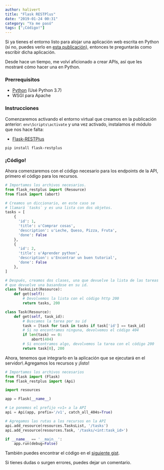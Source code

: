 ```yaml
---
author: halivert
title: "Flask RESTPlus"
date: "2019-01-24 00:31"
category: "Ya me pasó"
tags: ["¡Código!"]
---
```


Si ya tienes el entorno listo para alojar una aplicación web escrita en Python
(si no, puedes verlo en [esta publicación][1]), entonces te preguntarás como
escribir dicha aplicación.

Desde hace un tiempo, me volví aficionado a crear APIs, así que les mostraré
cómo hacer una en Python.

<!-- Seguir leyendo -->

### Prerrequisitos
- [Python][2] (Usé Python 3.7)
- WSGI para Apache

### Instrucciones
Comenzaremos activando el entorno virtual que creamos en la publicación
anterior: `env\Scripts\activate` y una vez activado, instalamos el módulo que
nos hace falta:
- [Flask-RESTPlus][3]

`pip install flask-restplus`

### ¡Código!
Ahora comenzaremos con el código necesario para los endpoints de la API, primero
el código para los recursos.

```python
# Importamos los archivos necesarios.
from flask_restplus import (Resource)
from flask import (abort)

# Creamos un diccionario, en este caso se
# llamará `tasks` y es una lista con dos objetos.
tasks = [
    {
      'id': 1,
      'title': u'Comprar cosas',
      'description': u'Leche, Queso, Pizza, Fruta',
      'done': False
    },
    {
      'id': 2,
      'title': u'Aprender python',
      'description': u'Encontrar un buen tutorial',
      'done': False
    },
]

# Después, creamos dos clases, una que devuelve la lista de las tareas y otra
# que devuelve una basandose en su id.
class TasksList(Resource):
    def get(self):
        # Devolvemos la lista con el código http 200
        return tasks, 200

class Task(Resource):
    def get(self, task_id):
        # Buscamos la tarea por su id
        task = [task for task in tasks if task['id'] == task_id]
        # Si no encontramos ninguna, devolvemos el código 404
        if len(task) == 0:
            abort(404)
        # Si encontramos algo, devolvemos la tarea con el código 200
        return task[0], 200
```

Ahora, tenemos que integrarlo en la aplicación que se ejecutará en el servidor\\
Agregamos los recursos y ¡listo!

```python
# Importamos los archivos necesarios
from flask import (Flask)
from flask_restplus import (Api)

import resources

app = Flask(__name__)

# Le ponemos el prefijo «v1» a la API
api = Api(app, prefix='/v1', catch_all_404s=True)

# Agregamos las rutas a los recursos en la API
api.add_resource(resources.TasksList, '/tasks')
api.add_resource(resources.Task, '/tasks/<int:task_id>')

if __name__ == '__main__':
    app.run(debug=False)
```

También puedes encontrar el código en el [siguiente gist][4].

Si tienes dudas o surgen errores, puedes dejar un comentario.

[1]: /blog/2019/01/wsgi-apache/
[2]: https://www.python.org
[3]: https://flask-restplus.readthedocs.io/en/stable/
[4]: https://gist.github.com/halivert/7dc06a38b30c2f7093f5b841e893ec6a
